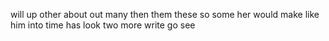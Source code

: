 will
up
other
about
out
many
then
them
these
so
some
her
would
make
like
him
into
time
has
look
two
more
write
go
see
